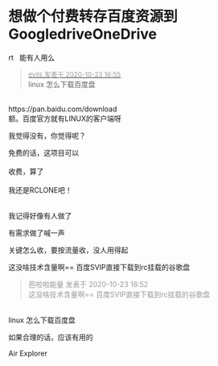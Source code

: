 # 想做个付费转存百度资源到GoogledriveOneDrive


rt&nbsp; &nbsp;能有人用么

<div class="quote"><blockquote><font size="2"><a href="https://www.hostloc.com/forum.php?mod=redirect&amp;goto=findpost&amp;pid=9341918&amp;ptid=757669" target="_blank"><font color="#999999">evils 发表于 2020-10-23 16:55</font></a></font><br />
linux 怎么下载百度盘</blockquote></div><br />
https://pan.baidu.com/download<br />
额。百度官方就有LINUX的客户端呀

我觉得没有，你觉得呢？

免费的话，这项目可以<br />
<br />
收费，算了<br />
<br />
我还是RCLONE吧！<br />
<br />
<img src="static/image/smiley/default/lol.gif" smilieid="12" border="0" alt="" /><img src="static/image/smiley/default/lol.gif" smilieid="12" border="0" alt="" /><img src="static/image/smiley/default/lol.gif" smilieid="12" border="0" alt="" />

我记得好像有人做了

有需求<img src="static/image/smiley/default/lol.gif" smilieid="12" border="0" alt="" /><img src="static/image/smiley/default/lol.gif" smilieid="12" border="0" alt="" /><img src="static/image/smiley/default/lol.gif" smilieid="12" border="0" alt="" />做了喊一声<img id="aimg_TxT6F" onclick="zoom(this, this.src, 0, 0, 0)" class="zoom" src="https://cdn.jsdelivr.net/gh/hishis/forum-master/public/images/patch.gif" onmouseover="img_onmouseoverfunc(this)" onload="thumbImg(this)" border="0" alt="" />

关键怎么收，要按流量收，没人用得起<img id="aimg_XfE84" onclick="zoom(this, this.src, 0, 0, 0)" class="zoom" src="https://cdn.jsdelivr.net/gh/hishis/forum-master/public/images/patch.gif" onmouseover="img_onmouseoverfunc(this)" onload="thumbImg(this)" border="0" alt="" />

这没啥技术含量啊== 百度SVIP直接下载到rc挂载的谷歌盘

<div class="quote"><blockquote><font color="#999999">芭啦啦能量 发表于 2020-10-23 16:52</font><br />
<font color="#999999">这没啥技术含量啊== 百度SVIP直接下载到rc挂载的谷歌盘</font></blockquote></div><br />
linux 怎么下载百度盘

如果合理的话，应该有用的

Air Explorer
